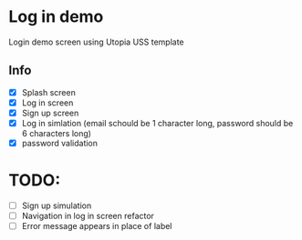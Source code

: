 # Log in demo

Login demo screen using Utopia USS template

## Info

- [x] Splash screen
- [x] Log in screen
- [x] Sign up screen
- [x] Log in simlation (email schould be 1 character long, password should be 6 characters long)
- [x] password validation

# TODO:

- [ ] Sign up simulation
- [ ] Navigation in log in screen refactor
- [ ] Error message appears in place of label
